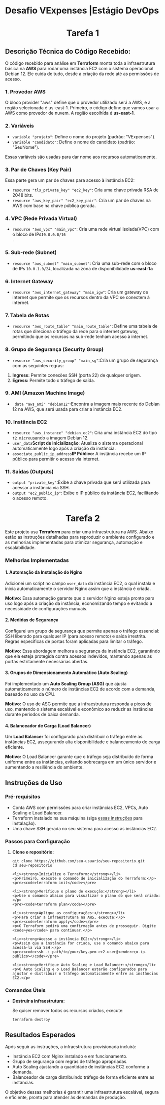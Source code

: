 <!DOCTYPE html>
<html lang="pt-BR">
<head>
    <meta charset="UTF-8">
    <meta name="viewport" content="width=device-width, initial-scale=1.0">
</head>
       
<body>
    <h1>Desafio VExpenses |Estágio DevOps </h1>

<h1 align="center">Tarefa 1</h1>
<h2>Descrição Técnica do Código Recebido:</h2>
<p>O código recebido para análise em <strong>Terraform</strong> monta toda a infraestrutura básica na <strong>AWS</strong> para rodar uma instância EC2 com o sistema operacional Debian 12. Ele cuida de tudo, desde a criação da rede até as permissões de acesso.
  
<h3>1. Provedor AWS</h3>
<p>O bloco provider "aws" define que o provedor utilizado será a AWS, e a região selecionada é us-east-1.
  Primeiro, o código define que vamos usar a AWS como provedor de nuvem. A região escolhida é <strong>us-east-1</strong>.</p>

<h3>2. Variáveis</h3>
<ul>
    <li><code>variable "projeto"</code>: Define o nome do projeto (padrão: "VExpenses").</li>
    <li><code>variable "candidato"</code>: Define o nome do candidato (padrão: "SeuNome").</li>
</ul>
<p>Essas variáveis são usadas para dar nome aos recursos automaticamente.</p>

<h3>3. Par de Chaves (Key Pair)</h3>
<p>Essa parte gera um par de chaves para acesso à instância EC2:</p>
<ul>
    <li><code>resource "tls_private_key" "ec2_key"</code></strong>: Cria uma chave privada RSA de 2048 bits.</li>
    <li><code>resource "aws_key_pair" "ec2_key_pair"</code>: Cria um par de chaves na AWS com base na chave pública gerada.</li>
</ul>

<h3>4. VPC (Rede Privada Virtual)</h3>
<ul>
    <li><code>resource "aws_vpc" "main_vpc"</code>: Cria uma rede virtual isolada(VPC) com o bloco de IPs<code>10.0.0.0/16</code></li>.
</ul>

<h3>5. Sub-rede (Subnet)</h3>
<ul>
    <li><code>resource "aws_subnet" "main_subnet"</code>: Cria uma sub-rede com o bloco de IPs <code>10.0.1.0/24</code>, localizada na zona de disponibilidade <strong>us-east-1a</strong></li>
</ul>

<h3>6. Internet Gateway</h3>
<ul> 
    <li><code>resource "aws_internet_gateway" "main_igw"</code>: Cria um gateway de internet que permite que os recursos dentro da VPC se conectem à internet.</li>
</ul>

<h3>7. Tabela de Rotas</h3>
<ul>
    <li><code>resource "aws_route_table" "main_route_table"</code>: Define uma tabela de rotas que direciona o tráfego da rede para o internet gateway, permitindo que os recursos na sub-rede tenham acesso à internet.</li>
</ul>

<h3>8. Grupo de Segurança (Security Group)</h3>
<ul> 
    <li><code>resource "aws_security_group" "main_sg"</code>:Cria um grupo de segurança com as seguintes regras: </li> 
</ul>
  <ol>
    <li><strong>Ingress:</strong> Permite conexões SSH (porta 22) de qualquer origem.</li>
        <li><strong>Egress:</strong> Permite todo o tráfego de saída.</li>
  </ol>

<h3>9. AMI (Amazon Machine Image)</h3>
<ul>
    <li><code> data "aws_ami" "debian12"</code>:Encontra a imagem mais recente do Debian 12 na AWS, que será usada para criar a instância EC2. </li>
</ul>

<h3>10. Instância EC2</h3>
<ul>
    <li><code>resource "aws_instance" "debian_ec2"</code>: Cria uma instância EC2 do tipo <code>t2.micro</code>usando a imagem Debian 12.
    <li><code>user_data</code><strong>Script de inicialização</strong>: Atualiza o sistema operacional automaticamente logo após a criação da instância.</li>
    <li><code>associate_public_ip_address</code><strong>IP Público:</strong> A instância recebe um IP público para permitir o acesso via internet.</li>
</ul>

<h3>11. Saídas (Outputs)</h3>
<ul>
    <li><code>output "private_key"</code>:Exibe a chave privada que será utilizada para acessar a instância via SSH.</li>
    <li><code>output "ec2_public_ip"</code>: Exibe o IP público da instância EC2, facilitando o acesso remoto.</li>
</ul>


<h1 align="center">Tarefa 2</h1>

<p>
    Este projeto usa <strong>Terraform</strong> para criar uma infraestrutura na AWS. Abaixo estão as instruções detalhadas para reproduzir o ambiente configurado e as melhorias implementadas para otimizar segurança, automação e escalabilidade.
</p>

<h3>Melhorias Implementadas</h3>

<h4>1. Automação da Instalação do Nginx</h4>
<p>
    Adicionei um script no campo <code>user_data</code> da instância EC2, o qual instala e inicia automaticamente o servidor Nginx assim que a instância é criada.
</p>
<p><strong>Motivo:</strong> Essa automação garante que o servidor Nginx esteja pronto para uso logo após a criação da instância, economizando tempo e evitando a necessidade de configurações manuais.</p>

<h4>2. Medidas de Segurança</h4>
<p>
    Configurei um grupo de segurança que permite apenas o tráfego essencial: SSH liberado para qualquer IP (para acesso remoto) e saída irrestrita. Regras específicas de portas foram aplicadas para limitar o tráfego.
</p>
<p><strong>Motivo:</strong> Essa abordagem melhora a segurança da instância EC2, garantindo que ela esteja protegida contra acessos indevidos, mantendo apenas as portas estritamente necessárias abertas.</p>

<h4>3. Grupos de Dimensionamento Automático (Auto Scaling)</h4>
<p>
    Foi implementado um <strong>Auto Scaling Group (ASG)</strong> que ajusta automaticamente o número de instâncias EC2 de acordo com a demanda, baseado no uso da CPU.
</p>
<p><strong>Motivo:</strong> O uso de ASG permite que a infraestrutura responda a picos de uso, mantendo o sistema escalável e econômico ao reduzir as instâncias durante períodos de baixa demanda.</p>

<h4>4. Balanceador de Carga (Load Balancer)</h4>
<p>
    Um <strong>Load Balancer</strong> foi configurado para distribuir o tráfego entre as instâncias EC2, assegurando alta disponibilidade e balanceamento de carga eficiente.
</p>
<p><strong>Motivo:</strong> O Load Balancer garante que o tráfego seja distribuído de forma uniforme entre as instâncias, evitando sobrecarga em um único servidor e aumentando a resiliência do ambiente.</p>

<h2>Instruções de Uso</h2>

<h3>Pré-requisitos</h3>
<ul>
    <li>Conta AWS com permissões para criar instâncias EC2, VPCs, Auto Scaling e Load Balancer.</li>
    <li>Terraform instalado na sua máquina (siga <a href="https://learn.hashicorp.com/tutorials/terraform/install-cli" target="_blank">essas instruções</a> para instalação).</li>
    <li>Uma chave SSH gerada no seu sistema para acesso às instâncias EC2.</li>
</ul>

<h3>Passos para Configuração</h3>

<ol>
    <li><strong>Clone o repositório:</strong></li>
    <pre><code>git clone https://github.com/seu-usuario/seu-repositorio.git
cd seu-repositorio</code></pre>

    <li><strong>Inicialize o Terraform:</strong></li>
    <p>Primeiro, execute o comando de inicialização do Terraform:</p>
    <pre><code>terraform init</code></pre>

    <li><strong>Verifique o plano de execução:</strong></li>
    <p>Use o comando abaixo para visualizar o plano do que será criado:</p>
    <pre><code>terraform plan</code></pre>

    <li><strong>Aplique as configurações:</strong></li>
    <p>Para criar a infraestrutura na AWS, execute:</p>
    <pre><code>terraform apply</code></pre>
    <p>O Terraform pedirá uma confirmação antes de prosseguir. Digite <code>yes</code> para continuar.</p>

    <li><strong>Acesse a instância EC2:</strong></li>
    <p>Assim que a instância for criada, use o comando abaixo para acessá-la via SSH:</p>
    <pre><code>ssh -i path/to/your/key.pem ec2-user@<endereço-ip-público></code></pre>

    <li><strong>Verifique Auto Scaling e Load Balancer:</strong></li>
    <p>O Auto Scaling e o Load Balancer estarão configurados para ajustar e distribuir o tráfego automaticamente entre as instâncias EC2.</p>
</ol>

<h3>Comandos Úteis</h3>
<ul>
    <li><strong>Destruir a infraestrutura:</strong></li>
    <p>Se quiser remover todos os recursos criados, execute:</p>
    <pre><code>terraform destroy</code></pre>
</ul>

<h2>Resultados Esperados</h2>
<p>
    Após seguir as instruções, a infraestrutura provisionada incluirá:
</p>
<ul>
    <li>Instância EC2 com Nginx instalado e em funcionamento.</li>
    <li>Grupo de segurança com regras de tráfego apropriadas.</li>
    <li>Auto Scaling ajustando a quantidade de instâncias EC2 conforme a demanda.</li>
    <li>Balanceador de carga distribuindo tráfego de forma eficiente entre as instâncias.</li>
</ul>
<p>
    O objetivo dessas melhorias é garantir uma infraestrutura escalável, segura e eficiente, pronta para atender às demandas de produção.
</p>
</body>


